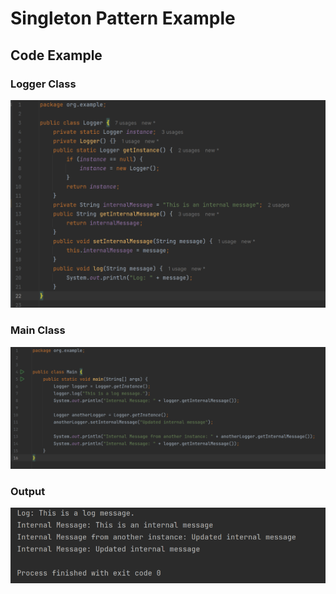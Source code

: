 # Singleton Pattern Example

## Code Example

### Logger Class
![Logger Class Code](screenshots/logger_class.png)

### Main Class
![Main Class Code](screenshots/main.png)

### Output
![Output](screenshots/output.png)